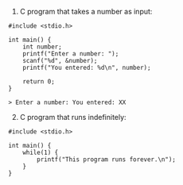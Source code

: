 1. C program that takes a number as input: 
```
#include <stdio.h>

int main() {
    int number;
    printf("Enter a number: ");
    scanf("%d", &number);
    printf("You entered: %d\n", number);

    return 0;
}

> Enter a number: You entered: XX
```

2. C program that runs indefinitely:
```
#include <stdio.h>

int main() {
    while(1) {
        printf("This program runs forever.\n");
    }
}
```